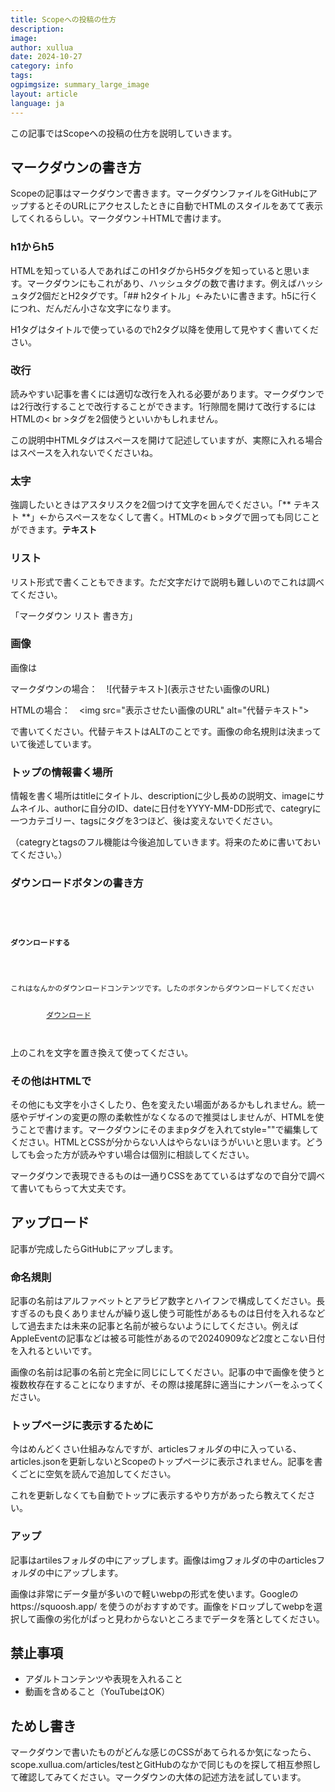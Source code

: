 ```yaml
---
title: Scopeへの投稿の仕方
description: 
image: 
author: xullua
date: 2024-10-27
category: info
tags:
ogpimgsize: summary_large_image
layout: article
language: ja
---
```

この記事ではScopeへの投稿の仕方を説明していきます。

## マークダウンの書き方
Scopeの記事はマークダウンで書きます。マークダウンファイルをGitHubにアップするとそのURLにアクセスしたときに自動でHTMLのスタイルをあてて表示してくれるらしい。マークダウン＋HTMLで書けます。

### h1からh5
HTMLを知っている人であればこのH1タグからH5タグを知っていると思います。マークダウンにもこれがあり、ハッシュタグの数で書けます。例えばハッシュタグ2個だとH2タグです。「## h2タイトル」←みたいに書きます。h5に行くにつれ、だんだん小さな文字になります。

H1タグはタイトルで使っているのでh2タグ以降を使用して見やすく書いてください。

### 改行
読みやすい記事を書くには適切な改行を入れる必要があります。マークダウンでは2行改行することで改行することができます。1行隙間を開けて改行するにはHTMLの< br >タグを2個使うといいかもしれません。

この説明中HTMLタグはスペースを開けて記述していますが、実際に入れる場合はスペースを入れないでくださいね。

### 太字
強調したいときはアスタリスクを2個つけて文字を囲んでください。「** テキスト **」←からスペースをなくして書く。HTMLの< b >タグで囲っても同じことができます。<b>テキスト</b>

### リスト
リスト形式で書くこともできます。ただ文字だけで説明も難しいのでこれは調べてください。

「マークダウン リスト 書き方」

### 画像
画像は
<p>マークダウンの場合：　![代替テキスト](表示させたい画像のURL)</p>
<p>HTMLの場合：　<<span>img</span> src="表示させたい画像のURL" alt="代替テキスト"></p>
で書いてください。代替テキストはALTのことです。画像の命名規則は決まっていて後述しています。

### トップの情報書く場所
情報を書く場所はtitleにタイトル、descriptionに少し長めの説明文、imageにサムネイル、authorに自分のID、dateに日付をYYYY-MM-DD形式で、categryに一つカテゴリー、tagsにタグを3つほど、後は変えないでください。

（categryとtagsのフル機能は今後追加していきます。将来のために書いておいてください。）

### ダウンロードボタンの書き方
<pre><code>
<div class="download">
        <h4>ダウンロードする</h4>
        <p>これはなんかのダウンロードコンテンツです。したのボタンからダウンロードしてください</p>
        <a href="" download="">ダウンロード</a>
      </div>
</code></pre>
上のこれを文字を置き換えて使ってください。

### その他はHTMLで
その他にも文字を小さくしたり、色を変えたい場面があるかもしれません。統一感やデザインの変更の際の柔軟性がなくなるので推奨はしませんが、HTMLを使うことで書けます。マークダウンにそのままpタグを入れてstyle=""で編集してください。HTMLとCSSが分からない人はやらないほうがいいと思います。どうしても会った方が読みやすい場合は個別に相談してください。

マークダウンで表現できるものは一通りCSSをあてているはずなので自分で調べて書いてもらって大丈夫です。

## アップロード
記事が完成したらGitHubにアップします。

### 命名規則
記事の名前はアルファベットとアラビア数字とハイフンで構成してください。長すぎるのも良くありませんが繰り返し使う可能性があるものは日付を入れるなどして過去または未来の記事と名前が被らないようにしてください。例えばAppleEventの記事などは被る可能性があるので20240909など2度とこない日付を入れるといいです。

画像の名前は記事の名前と完全に同じにしてください。記事の中で画像を使うと複数枚存在することになりますが、その際は接尾辞に適当にナンバーをふってください。

### トップページに表示するために
今はめんどくさい仕組みなんですが、articlesフォルダの中に入っている、articles.jsonを更新しないとScopeのトップページに表示されません。記事を書くごとに空気を読んで追加してください。

これを更新しなくても自動でトップに表示するやり方があったら教えてください。

### アップ
記事はartilesフォルダの中にアップします。画像はimgフォルダの中のarticlesフォルダの中にアップします。

画像は非常にデータ量が多いので軽いwebpの形式を使います。Googleのhttps://squoosh.app/ を使うのがおすすめです。画像をドロップしてwebpを選択して画像の劣化がぱっと見わからないところまでデータを落としてください。

## 禁止事項
- アダルトコンテンツや表現を入れること
- 動画を含めること（YouTubeはOK）

## ためし書き
マークダウンで書いたものがどんな感じのCSSがあてられるか気になったら、scope.xullua.com/articles/testとGitHubのなかで同じものを探して相互参照して確認してみてください。マークダウンの大体の記述方法を試しています。
